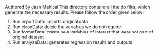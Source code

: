Authored By Jash Mahipal
This directory contains all the do files, which generate the necessary results.
Please follow the order given below: 

 
1. Run importData: imports original data
2. Run cleanData: delete the variables we do not require
3. Run formatData: create new variables of interest that were not part of original dataset
4. Run analyzeData: generates regression results and outputs 